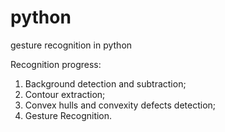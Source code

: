 # python
gesture recognition in python

Recognition progress:
1. Background detection and subtraction;
2. Contour extraction;
3. Convex hulls and convexity defects detection;
4. Gesture Recognition.
